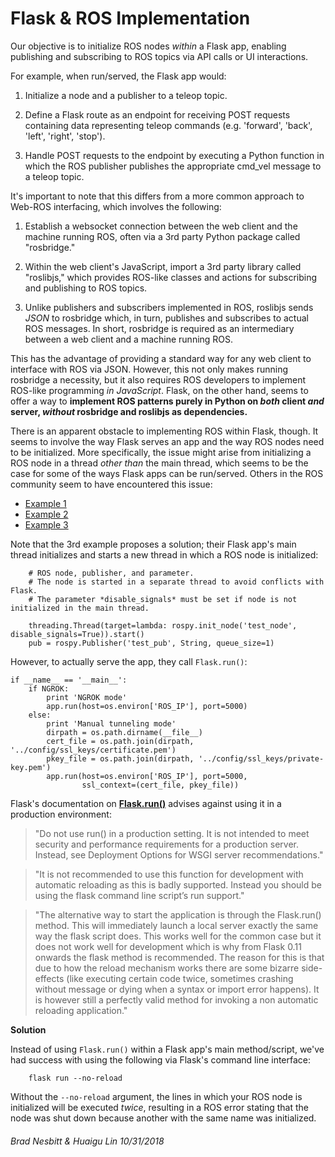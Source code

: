 # Flask & ROS Implementation

Our objective is to initialize ROS nodes _within_ a Flask app, enabling publishing and subscribing to ROS topics via API calls or UI interactions. 

For example, when run/served, the Flask app would: 

1. Initialize a node and a publisher to a teleop topic.

2. Define a Flask route as an endpoint for receiving POST requests containing data representing teleop commands (e.g. 'forward', 'back', 'left', 'right', 'stop').

3. Handle POST requests to the endpoint by executing a Python function in which the ROS publisher publishes the appropriate cmd_vel message to a teleop topic.


It's important to note that this differs from a more common approach to Web-ROS interfacing, which involves the following:

1. Establish a websocket connection between the web client and the machine running ROS, often via a 3rd party Python package called "rosbridge."

2. Within the web client's JavaScript, import a 3rd party library called "roslibjs," which provides ROS-like classes and actions for subscribing and publishing to ROS topics.

3. Unlike publishers and subscribers implemented in ROS, roslibjs sends _JSON_ to rosbridge which, in turn, publishes and subscribes to actual ROS messages. In short, rosbridge is required as an intermediary between a web client and a machine running ROS.

This has the advantage of providing a standard way for any web client to interface with ROS via JSON. However, this not only makes running rosbridge a necessity, but it also requires ROS developers to implement ROS-like programming _in JavaScript_. Flask, on the other hand, seems to offer a way to __implement ROS patterns purely in Python on _both_ client _and_ server, _without_ rosbridge and roslibjs as dependencies.__

There is an apparent obstacle to implementing ROS within Flask, though. It seems to involve the way Flask serves an app and the way ROS nodes need to be initialized. More specifically, the issue might arise from initializing a ROS node in a thread _other than_ the main thread, which seems to be the case for some of the ways Flask apps can be run/served. Others in the ROS community seem to have encountered this issue:

* [Example 1](https://answers.ros.org/question/234418/easiest-way-to-implement-http-server-that-can-send-ros-messages/)
* [Example 2](https://amp.reddit.com/r/ROS/comments/42w04t/running_a_web_server_in_ros/)
* [Example 3](http://ros-users.122217.n3.nabble.com/Discourse-ros-org-ROS-Projects-Flask-ask-ros-a-ROS-node-inside-an-Amazon-Alexa-web-service-td4027381.html)

Note that the 3rd example proposes a solution; their Flask app's main thread initializes and starts a new thread in which a ROS node is initialized:

        # ROS node, publisher, and parameter.
        # The node is started in a separate thread to avoid conflicts with Flask.
        # The parameter *disable_signals* must be set if node is not initialized in the main thread.

        threading.Thread(target=lambda: rospy.init_node('test_node', disable_signals=True)).start()
        pub = rospy.Publisher('test_pub', String, queue_size=1)

However, to actually serve the app, they call `Flask.run()`:
 
    if __name__ == '__main__':
        if NGROK:
            print 'NGROK mode'
            app.run(host=os.environ['ROS_IP'], port=5000)
        else:
            print 'Manual tunneling mode'
            dirpath = os.path.dirname(__file__)
            cert_file = os.path.join(dirpath, '../config/ssl_keys/certificate.pem')
            pkey_file = os.path.join(dirpath, '../config/ssl_keys/private-key.pem')
            app.run(host=os.environ['ROS_IP'], port=5000,
                    ssl_context=(cert_file, pkey_file))


Flask's documentation on [__Flask.run()__](http://flask.pocoo.org/docs/0.12/api/) advises against using it in a production environment:

> "Do not use run() in a production setting. It is not intended to meet security and performance requirements for a production server. Instead, see Deployment Options for WSGI server recommendations."

> "It is not recommended to use this function for development with automatic reloading as this is badly supported. Instead you should be using the flask command line script’s run support."
    
> "The alternative way to start the application is through the Flask.run() method. This will immediately launch a local server exactly the same way the flask script does. This works well for the common case but it does not work well for development which is why from Flask 0.11 onwards the flask method is recommended. The reason for this is that due to how the reload mechanism works there are some bizarre side-effects (like executing certain code twice, sometimes crashing without message or dying when a syntax or import error happens). It is however still a perfectly valid method for invoking a non automatic reloading application."

**Solution**

Instead of using `Flask.run()` within a Flask app's main method/script, we've had success with using the following via Flask's command line interface:

        flask run --no-reload

Without the `--no-reload` argument, the lines in which your ROS node is initialized will be executed _twice_, resulting in a ROS error stating that the node was shut down because another with the same name was initialized.

###### _Brad Nesbitt & Huaigu Lin 10/31/2018_
